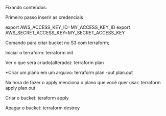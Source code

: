 Fixando conteúdos:

Primeiro passo inserir as credenciais

export AWS_ACCESS_KEY_ID=MY_ACCESS_KEY_ID
export AWS_SECRET_ACCESS_KEY=MY_SECRET_ACCESS_KEY

Comando para criar bucket no S3 com terraform;

Iniciar o terraform: terraform init

Ver o que será criado(alterado): terraform plan

*Criar um plano em um arquivo: terraform plan -out plan.out

Na hora de fazer o apply menciona o plano que você quer usar: terraform apply plan.out

Criar o bucket: teraform apply

Apagar o bucket: terraform destroy